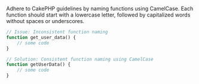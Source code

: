 Adhere to CakePHP guidelines by naming functions using CamelCase. Each function should start with a lowercase letter, followed by capitalized words without spaces or underscores.

```php
// Issue: Inconsistent function naming
function get_user_data() {
    // some code
}

// Solution: Consistent function naming using CamelCase
function getUserData() {
    // some code
}
```

<!-- Codacy PatPatBot reviewed: 2024-06-19T13:34:17.867Z -->
